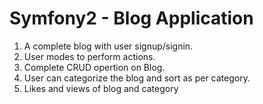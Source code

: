 Symfony2 - Blog Application
===============

1. A complete blog with user signup/signin.
2. User modes to perform actions.
3. Complete CRUD opertion on Blog.
4. User can categorize the blog and sort as per category.
5. Likes and views of blog and category
